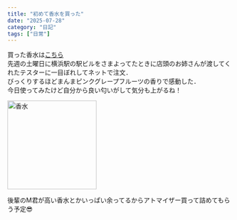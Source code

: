```yaml
---
title: "初めて香水を買った"
date: "2025-07-28"
category: "日記"
tags: ["日常"]
---
```


<!-- 買った香水は[こちら](https://www.fernanda.jp/view/item/000000001615)!   -->
買った香水は<a href="https://www.fernanda.jp/view/item/000000001615" target="_blank" rel="noopener noreferrer">こちら</a>  
先週の土曜日に横浜駅の駅ビルをさまよってたときに店頭のお姉さんが渡してくれたテスターに一目ぼれしてネットで注文．  
びっくりするほどまんまピンクグレープフルーツの香りで感動した．  
今日使ってみたけど自分から良い匂いがして気分も上がるね！  

<!-- ![買った香水](/tech-blog/images/fernanda_eau_de_parfum.jpg) -->

<img src="/tech-blog/images/fernanda_eau_de_parfum.jpg" alt="香水" style="width: 200px; height: auto;" />

後輩のM君が高い香水とかいっぱい余ってるからアトマイザー買って詰めてもらう予定😎 
